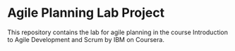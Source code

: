 # Agile Planning Lab Project
This repository contains the lab for agile planning in the course Introduction to Agile Development and Scrum by IBM on Coursera.
